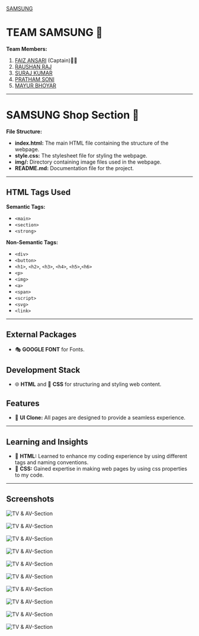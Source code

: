 [SAMSUNG](https://faizansari477.github.io/Samsung.com/Faiz/)

# TEAM SAMSUNG 🚀

**Team Members:**
1. [FAIZ ANSARI](https://www.linkedin.com/in/mohammad-faiz-ansari-1b67a8170) (Captain)🏴‍☠️
2. [RAUSHAN RAJ](https://www.linkedin.com/in/raushanraj723/)
3. [SURAJ KUMAR](https://www.linkedin.com/in/suraj-kumar-5b34a61b3/)
4. [PRATHAM SONI](https://www.linkedin.com/in/pratham-soni-1a58a5210/)
5. [MAYUR BHOYAR](https://www.linkedin.com/in/mayur-bhoyar-b14b97222/)

---

# SAMSUNG Shop Section 🎥

**File Structure:**
- **index.html:** The main HTML file containing the structure of the webpage.
- **style.css:** The stylesheet file for styling the webpage.
- **img/:** Directory containing image files used in the webpage.
- **README.md:** Documentation file for the project.

---

## HTML Tags Used

**Semantic Tags:**
- `<main>`
- `<section>`
- `<strong>`

**Non-Semantic Tags:**
- `<div>`
- `<button>`
- `<h1>`, `<h2>`, `<h3>`, `<h4>`, `<h5>`,`<h6>`
- `<p>`
- `<img>`
- `<a>`
- `<span>`
- `<script>`
- `<svg>`
- `<link>`

---

## External Packages

- 🎭 **GOOGLE FONT** for Fonts.

## Development Stack

- 🌐 **HTML** and 🎨 **CSS** for structuring and styling web content.

## Features

- 📱 **UI Clone:** All pages are designed to provide a seamless experience.

---

## Learning and Insights

- 🚀 **HTML:** Learned to enhance my coding experience by using different tags and naming conventions.
- 🎨 **CSS:** Gained expertise in making web pages by using css properties to my code.


---

## Screenshots

![TV & AV-Section](./Icons/ss/SS1.png)
<br>
<br>
![TV & AV-Section](./Icons/ss/SS2.png)
<br>
<br>
![TV & AV-Section](./Icons/ss/SS3.png)
<br>
<br>
![TV & AV-Section](./Icons/ss/SS4.png)
<br>
<br>
![TV & AV-Section](./Icons/ss/SS5.png)
<br>
<br>
![TV & AV-Section](./Icons/ss/SS6.png)
<br>
<br>
![TV & AV-Section](./Icons/ss/SS7.png)
<br>
<br>
![TV & AV-Section](./Icons/ss/SS8.png)
<br>
<br>
![TV & AV-Section](./Icons/ss/SS9.png)
<br>
<br>
![TV & AV-Section](./Icons/ss/SS10.png)
<br>
